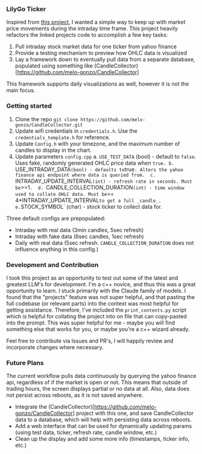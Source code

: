 ### LilyGo Ticker
Inspired from [this project](https://github.com/nishad2m8/BTC-Ticker), I wanted a simple way to keep up with market price movements during the intraday time frame. This project heavily refactors the linked projects code to accomplish a few key tasks:
1. Pull intraday stock market data for one ticker from yahoo finance
2. Provide a testing mechanism to preview how OHLC data is visualized
3. Lay a framework down to eventually pull data from a separate database, populated using something like (CandleCollector)[https://github.com/melo-gonzo/CandleCollector]

This framework supports daily visualizations as well, however it is not the main focus.

### Getting started
1. Clone the repo
`git clone https://github.com/melo-gonzo/CandleCollector.git`
2. Update wifi credentials in `credentials.h`. Use the `credentials_template.h` for reference. 
3. Update `Config.h` with your timezone, and the maximum number of candles to display in the chart.
4. Update parameters `config.cpp`
    a. `USE_TEST_DATA` (bool) - default to `false`. Uses fake, randomly generated OHLC price data when `true.
    b. `USE_INTRADAY_DATA` (bool) - defaults to `true`. Alters the yahoo finance api endpoint where data is queried from. 
    c. `INTRADAY_UPDATE_INTERVAL` (int) - refresh rate in seconds. Must be `>=1`. 
    d. `CANDLE_COLLECTION_DURATION` (int) - time window used to collate OHLC data. Must be `>= 4*INTRADAY_UPDATE_INTERVAL` to get a full _candle_. 
    e. `STOCK_SYMBOL` (char) - stock ticker to collect data for. 

Three default configs are prepopulated:
- Intraday with real data (3min candles, 5sec refresh)
- Intraday with fake data (6sec candles, 1sec refresh)
- Daily with real data (5sec refresh. `CANDLE_COLLECTION_DURATION` does not influence anything in this config.)

### Development and Contribution
I took this project as an opportunity to test out some of the latest and greatest LLM's for development. I'm a c++ novice, and thus this was a great opportunity to learn. I stuck primarily with the Claude family of models. I found that the "projects" feature was not super helpful, and that pasting the full codebase (or relevant parts) into the context was most helpful for getting assistance. Therefore, I've included the `print_contents.py` script which is helpful for collating the project into on file that can copy-pasted into the prompt. This was super helpful for me - maybe you will find something else that works for you, or maybe you're a c++ wizard already.

Feel free to contribute via Issues and PR's, I will happily review and incorporate changes where necessary.

### Future Plans
The current workflow pulls data continuously by querying the yahoo finance api, regardless of if the market is open or not. This means that outside of trading hours, the screen displays partial or no data at all. Also, data does not persist across reboots, as it is not saved anywhere.
* Integrate the (CandleCollector)[https://github.com/melo-gonzo/CandleCollector] project with this one, and save CandleCollector data to a database, which will help with persisting data across reboots.
* Add a web interface that can be used for dynamically updating params (using test data, ticker, refresh rate, candle window, etc.)
* Clean up the display and add some more info (timestamps, ticker info, etc.)
